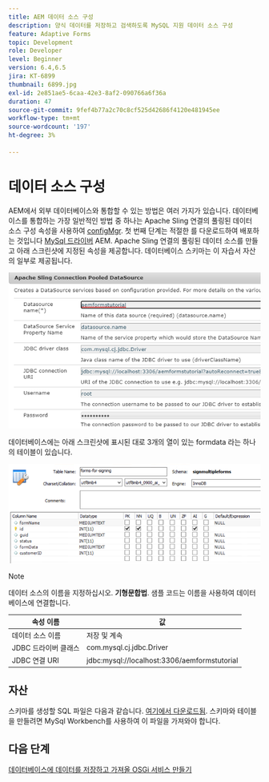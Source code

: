 ```yaml
---
title: AEM 데이터 소스 구성
description: 양식 데이터를 저장하고 검색하도록 MySQL 지원 데이터 소스 구성
feature: Adaptive Forms
topic: Development
role: Developer
level: Beginner
version: 6.4,6.5
jira: KT-6899
thumbnail: 6899.jpg
exl-id: 2e851ae5-6caa-42e3-8af2-090766a6f36a
duration: 47
source-git-commit: 9fef4b77a2c70c8cf525d42686f4120e481945ee
workflow-type: tm+mt
source-wordcount: '197'
ht-degree: 3%

---
```


# 데이터 소스 구성

AEM에서 외부 데이터베이스와 통합할 수 있는 방법은 여러 가지가 있습니다. 데이터베이스를 통합하는 가장 일반적인 방법 중 하나는 Apache Sling 연결의 풀링된 데이터 소스 구성 속성을 사용하여 [configMgr](http://localhost:4502/system/console/configMgr).
첫 번째 단계는 적절한 를 다운로드하여 배포하는 것입니다 [MySql 드라이버](https://mvnrepository.com/artifact/mysql/mysql-connector-java) AEM.
Apache Sling 연결의 풀링된 데이터 소스를 만들고 아래 스크린샷에 지정된 속성을 제공합니다. 데이터베이스 스키마는 이 자습서 자산의 일부로 제공됩니다.

![데이터 소스](assets/data-source.PNG)

데이터베이스에는 아래 스크린샷에 표시된 대로 3개의 열이 있는 formdata 라는 하나의 테이블이 있습니다.

![자료 기반](assets/data-base.PNG)


>[!NOTE]
>데이터 소스의 이름을 지정하십시오. **기형문합법**. 샘플 코드는 이름을 사용하여 데이터베이스에 연결합니다.

| 속성 이름 | 값 |
| ------------------------|--------------------------------------- |
| 데이터 소스 이름 | 저장 및 계속 |
| JDBC 드라이버 클래스 | com.mysql.cj.jdbc.Driver |
| JDBC 연결 URI | jdbc:mysql://localhost:3306/aemformstutorial |

## 자산

스키마를 생성할 SQL 파일은 다음과 같습니다. [여기에서 다운로드됨](assets/sign-multiple-forms.sql). 스키마와 테이블을 만들려면 MySql Workbench를 사용하여 이 파일을 가져와야 합니다.

## 다음 단계

[데이터베이스에 데이터를 저장하고 가져올 OSGi 서비스 만들기](./create-osgi-service.md)
